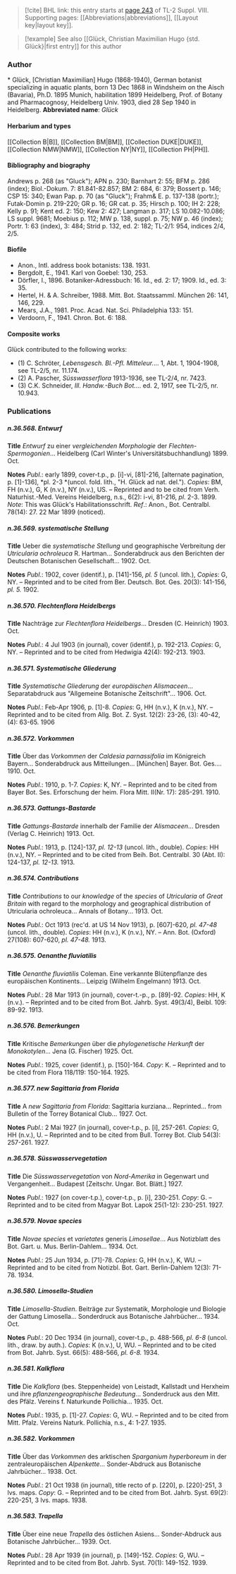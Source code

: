 > [!cite] BHL link: this entry starts at [page 243](https://www.biodiversitylibrary.org/page/33258721) of TL-2 Suppl. VIII.
> Supporting pages: [[Abbreviations|abbreviations]], [[Layout key|layout key]].

> [!example] See also [[Glück, Christian Maximilian Hugo {std. Glück}|first entry]] for this author

### Author

\* Glück, \[Christian Maximilian\] Hugo (1868-1940), German botanist specializing in aquatic plants, born 13 Dec 1868 in Windsheim on the Aisch (Bavaria), Ph.D. 1895 Munich, habilitation 1899 Heidelberg, Prof. of Botany and Pharmacognosy, Heidelberg Univ. 1903, died 28 Sep 1940 in Heidelberg. 
**Abbreviated name**: *Glück*

#### Herbarium and types

[[Collection B|B]], [[Collection BM|BM]], [[Collection DUKE|DUKE]], [[Collection NMW|NMW]], [[Collection NY|NY]], [[Collection PH|PH]].

#### Bibliography and biography

Andrews p. 268 (as "Gluck"); APN p. 230; Barnhart 2: 55; BFM p. 286 (index); Biol.-Dokum. 7: 81.841-82.857; BM 2: 684, 6: 379; Bossert p. 146; CSP 15: 340; Ewan Pap. p. 70 (as "Gluck"); Frahm& E. p. 137-138 (portr.); Futak-Domin p. 219-220; GR p. 16; GR cat. p. 35; Hirsch p. 100; IH 2: 228; Kelly p. 91; Kent ed. 2: 150; Kew 2: 427; Langman p. 317; LS 10.082-10.086; LS suppl. 9681; Moebius p. 112; MW p. 138, suppl. p. 75; NW p. 46 (index); Portr. 1: 63 (index), 3: 484; Strid p. 132, ed. 2: 182; TL-2/1: 954, indices 2/4, 2/5.

#### Biofile

- Anon., Intl. address book botanists: 138. 1931.
- Bergdolt, E., 1941. Karl von Goebel: 130, 253.
- Dörfler, I., 1896. Botaniker-Adressbuch: 16. Id., ed. 2: 17; 1909. Id., ed. 3: 35.
- Hertel, H. & A. Schreiber, 1988. Mitt. Bot. Staatssamml. München 26: 141, 146, 229.
- Mears, J.A., 1981. Proc. Acad. Nat. Sci. Philadelphia 133: 151.
- Verdoorn, F., 1941. Chron. Bot. 6: 188.

#### Composite works

Glück contributed to the following works:
- (1) C. Schröter, *Lebensgesch. Bl.-Pfl. Mitteleur.*... 1, Abt. 1, 1904-1908, see TL-2/5, nr.
11.174.
- (2) A. Pascher, *Süsswasserflora* 1913-1936, see TL-2/4, nr. 7423.
- (3) C.K. Schneider, *Ill. Handw.-Buch Bot.*... ed. 2, 1917, see TL-2/5, nr. 10.943.

### Publications

##### n.36.568. Entwurf

**Title**
*Entwurf* zu einer *vergleichenden Morphologie* der *Flechten-Spermogonien*... Heidelberg (Carl Winter's Universitätsbuchhandlung) 1899. Oct.

**Notes**
*Publ*.: early 1899, cover-t.p., p. \[i\]-vi, \[81\]-216, \[alternate pagination, p. \[1\]-136\], *pl. 2-3 *(uncol. fold. lith., "H. Glück ad nat. del."). *Copies*: BM, FH (n.v.), G, K (n.v.), NY (n.v.), US. – Reprinted and to be cited from Verh. Naturhist.-Med. Vereins Heidelberg, n.s., 6(2): i-vi, 81-216, *pl*. 2-3. 1899.
*Note*: This was Glück's Habilitationsschrift.
*Ref*.: Anon., Bot. Centralbl. 78(14): 27. 22 Mar 1899 (noticed).

##### n.36.569. systematische Stellung

**Title**
Ueber die *systematische Stellung* und geographische Verbreitung der *Utricularia ochroleuca* R. Hartman... Sonderabdruck aus den Berichten der Deutschen Botanischen Gesellschaft... 1902. Oct.

**Notes**
*Publ*.: 1902, cover (identif.), p. \[141\]-156, *pl. 5* (uncol. lith.), *Copies*: G, NY. – Reprinted and to be cited from Ber. Deutsch. Bot. Ges. 20(3): 141-156, *pl. 5.* 1902.

##### n.36.570. Flechtenflora Heidelbergs

**Title**
Nachträge zur *Flechtenflora Heidelbergs*... Dresden (C. Heinrich) 1903. Oct.

**Notes**
*Publ*.: 4 Jul 1903 (in journal), cover (identif.), p. 192-213. *Copies*: G, NY. – Reprinted and to be cited from Hedwigia 42(4): 192-213. 1903.

##### n.36.571. Systematische Gliederung

**Title**
*Systematische Gliederung* der *europäischen Alismaceen*... Separatabdruck aus "Allgemeine Botanische Zeitschrift"... 1906. Oct.

**Notes**
*Publ*.: Feb-Apr 1906, p. \[1\]-8. *Copies*: G, HH (n.v.), K (n.v.), NY. – Reprinted and to be cited from Allg. Bot. Z. Syst. 12(2): 23-26, (3): 40-42, (4): 63-65. 1906

##### n.36.572. Vorkommen

**Title**
Über das *Vorkommen* der *Caldesia parnassifolia* im Königreich Bayern... Sonderabdruck aus Mitteilungen... \[München\] Bayer. Bot. Ges.... 1910. Oct.

**Notes**
*Publ*.: 1910, p. 1-7. *Copies*: K, NY. – Reprinted and to be cited from Bayer Bot. Ses. Erforschung der heim. Flora Mitt. II(Nr. 17): 285-291. 1910.

##### n.36.573. Gattungs-Bastarde

**Title**
*Gattungs-Bastarde* innerhalb der Familie der *Alismaceen*... Dresden (Verlag C. Heinrich) 1913. Oct.

**Notes**
*Publ*.: 1913, p. \[124\]-137, *pl. 12-13* (uncol. lith., double). *Copies*: HH (n.v.), NY. – Reprinted and to be cited from Beih. Bot. Centralbl. 30 (Abt. II): 124-137, *pl. 12-13.* 1913.

##### n.36.574. Contributions

**Title**
*Contributions* to our *knowledge* of the *species* of *Utricularia* of *Great Britain* with regard to the morphology and geographical distribution of Utricularia ochroleuca... Annals of Botany... 1913. Oct.

**Notes**
*Publ*.: Oct 1913 (rec'd. at US 14 Nov 1913), p. \[607\]-620, *pl. 47-48* (uncol. lith., double).
*Copies*: HH (n.v.), K (n.v.), NY. – Ann. Bot. (Oxford) 27(108): 607-620, *pl. 47-48.* 1913.

##### n.36.575. Oenanthe fluviatilis

**Title**
*Oenanthe fluviatilis* Coleman. Eine verkannte Blütenpflanze des europäischen Kontinents... Leipzig (Wilhelm Engelmann) 1913. Oct.

**Notes**
*Publ*.: 28 Mar 1913 (in journal), cover-t.-p., p. \[89\]-92. *Copies*: HH, K (n.v.). – Reprinted and to be cited from Bot. Jahrb. Syst. 49(3/4), Beibl. 109: 89-92. 1913.

##### n.36.576. Bemerkungen

**Title**
Kritische *Bemerkungen* über die *phylogenetische Herkunft* der *Monokotylen*... Jena (G. Fischer) 1925. Oct.

**Notes**
*Publ*.: 1925, cover (identif.), p. \[150\]-164. *Copy*: K. – Reprinted and to be cited from Flora 118/119: 150-164. 1925.

##### n.36.577. new Sagittaria from Florida

**Title**
A *new Sagittaria from Florida*: Sagittaria kurziana... Reprinted... from Bulletin of the Torrey Botanical Club... 1927. Oct.

**Notes**
*Publ*.: 2 Mai 1927 (in journal), cover-t.p., p. \[i\], 257-261. *Copies*: G, HH (n.v.), U. – Reprinted and to be cited from Bull. Torrey Bot. Club 54(3): 257-261. 1927.

##### n.36.578. Süsswasservegetation

**Title**
Die *Süsswasservegetation* von *Nord-Amerika* in Gegenwart und Vergangenheit... Budapest \[Zeitschr. Ungar. Bot. Blätt.\] 1927.

**Notes**
*Publ*.: 1927 (on cover-t.p.), cover-t.p., p. \[i\], 230-251. *Copy*: G. – Reprinted and to be cited from Magyar Bot. Lapok 25(1-12): 230-251. 1927.

##### n.36.579. Novae species

**Title**
*Novae species* et *varietates* generis *Limosellae*... Aus Notizblatt des Bot. Gart. u. Mus. Berlin-Dahlem... 1934. Oct.

**Notes**
*Publ*.: 25 Jun 1934, p. \[71\]-78. *Copies*: G, HH (n.v.), K, WU. – Reprinted and to be cited from Notizbl. Bot. Gart. Berlin-Dahlem 12(3): 71-78. 1934.

##### n.36.580. Limosella-Studien

**Title**
*Limosella-Studien*. Beiträge zur Systematik, Morphologie und Biologie der Gattung Limosella... Sonderdruck aus Botanische Jahrbücher... 1934. Oct.

**Notes**
*Publ*.: 20 Dec 1934 (in journal), cover-t.p., p. 488-566, *pl. 6-8* (uncol. lith., draw. by auth.).
*Copies*: K (n.v.), U, WU. – Reprinted and to be cited from Bot. Jahrb. Syst. 66(5): 488-566, *pl. 6-8.* 1934.

##### n.36.581. Kalkflora

**Title**
Die *Kalkflora* (bes. Steppenheide) von Leistadt, Kallstadt und Herxheim und ihre *pflanzengeographische Bedeutung*... Sonderdruck aus den Mitt. des Pfälz. Vereins f. Naturkunde Pollichia... 1935. Oct.

**Notes**
*Publ*.: 1935, p. \[1\]-27. *Copies*: G, WU. – Reprinted and to be cited from Mitt. Pfalz. Vereins Naturk. Pollichia, n.s., 4: 1-27. 1935.

##### n.36.582. Vorkommen

**Title**
Über das *Vorkommen* des arktischen *Sparganium hyperboreum* in der zentraleuropäischen *Alpenkette*... Sonder-Abdruck aus Botanische Jahrbücher... 1938. Oct.

**Notes**
*Publ*.: 21 Oct 1938 (in journal), title recto of p. \[220\], p. \[220\]-251, 3 lvs. maps. *Copy*: G. – Reprinted and to be cited from Bot. Jahrb. Syst. 69(2): 220-251, 3 lvs. maps. 1938.

##### n.36.583. Trapella

**Title**
Über eine neue *Trapella* des östlichen Asiens... Sonder-Abdruck aus Botanische Jahrbücher... 1939. Oct.

**Notes**
*Publ*.: 28 Apr 1939 (in journal), p. \[149\]-152. *Copies*: G, WU. – Reprinted and to be cited from Bot. Jahrb. Syst. 70(1): 149-152. 1939.

